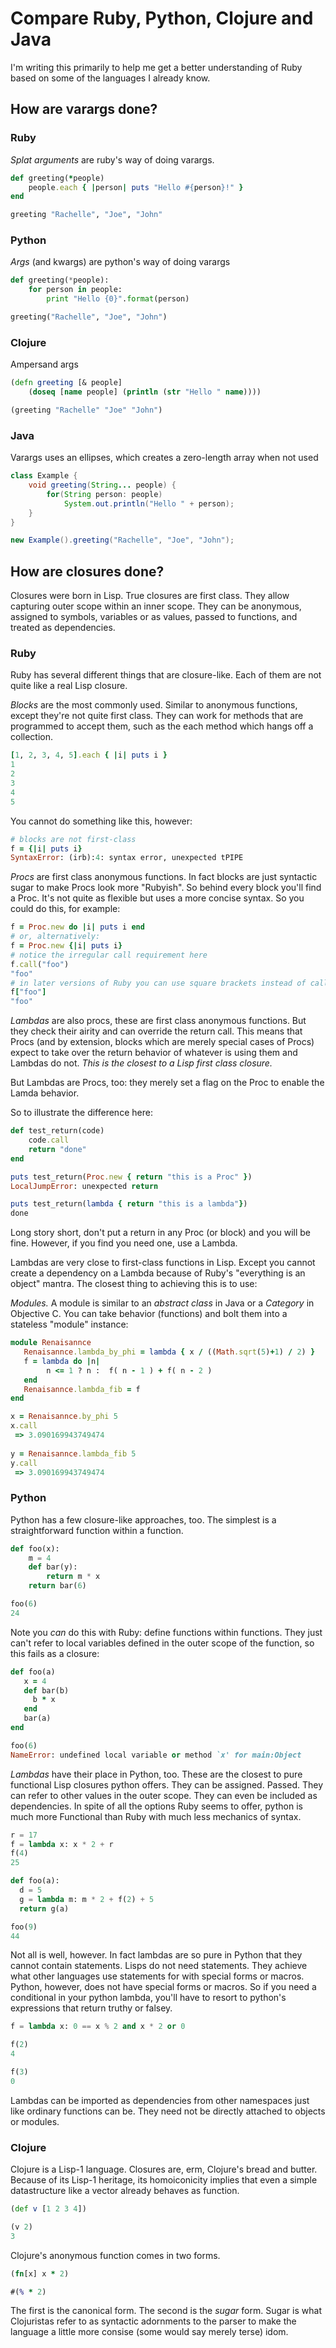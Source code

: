 # Compare Ruby, Python, Clojure and Java

I'm writing this primarily to help me get a better understanding of Ruby based on some of the languages I already know.

## How are varargs done?

### Ruby

*Splat arguments* are ruby's way of doing varargs.

```ruby
def greeting(*people)
    people.each { |person| puts "Hello #{person}!" }
end

greeting "Rachelle", "Joe", "John"
```

### Python

*Args* (and kwargs) are python's way of doing varargs

```python
def greeting(*people):
    for person in people:
        print "Hello {0}".format(person)

greeting("Rachelle", "Joe", "John")
```

### Clojure 

Ampersand args

```clojure
(defn greeting [& people]
    (doseq [name people] (println (str "Hello " name))))

(greeting "Rachelle" "Joe" "John")
```

### Java

Varargs uses an ellipses, which creates a zero-length array when not used 

```java
class Example {
    void greeting(String... people) {
        for(String person: people)
            System.out.println("Hello " + person);
    }
}

new Example().greeting("Rachelle", "Joe", "John");
```

## How are closures done?

Closures were born in Lisp. True closures are first class. They allow capturing outer scope within an inner scope. They can be anonymous, assigned to symbols, variables or as values, passed to functions, and treated as dependencies.

### Ruby

Ruby has several different things that are closure-like. Each of them are not quite like a real Lisp closure.

*Blocks* are the most commonly used. Similar to anonymous functions, except they're not quite first class. They can work for methods that are programmed to accept them, such as the each method which hangs off a collection.

```ruby
[1, 2, 3, 4, 5].each { |i| puts i }
1
2
3
4
5
```

You cannot do something like this, however:

```ruby
# blocks are not first-class
f = {|i| puts i}
SyntaxError: (irb):4: syntax error, unexpected tPIPE
```

*Procs* are first class anonymous functions. In fact blocks are just syntactic sugar to make Procs look more
"Rubyish". So behind every block you'll find a Proc. It's not quite as flexible but uses a more concise syntax. So
you could do this, for example:

```ruby
f = Proc.new do |i| puts i end
# or, alternatively:
f = Proc.new {|i| puts i}
# notice the irregular call requirement here
f.call("foo")
"foo"
# in later versions of Ruby you can use square brackets instead of call:
f["foo"]
"foo"
```

*Lambdas* are also procs, these are first class anonymous functions. But they check their airity and can override the return call. This means that Procs (and by extension, blocks which are merely special cases of Procs) expect to take over the return behavior of whatever is using them and Lambdas do not. _This is the closest to a Lisp first class closure._ 

But Lambdas are Procs, too: they merely set a flag on the Proc to enable the Lamda behavior.

So to illustrate the difference here:

```ruby
def test_return(code)
    code.call
    return "done"
end

puts test_return(Proc.new { return "this is a Proc" })
LocalJumpError: unexpected return

puts test_return(lambda { return "this is a lambda"})
done
```

Long story short, don't put a return in any Proc (or block) and you will be fine. However, if you find you need one, use a Lambda.

Lambdas are very close to first-class functions in Lisp. Except you cannot create a dependency on a Lambda because of Ruby's "everything is an object" mantra. The closest thing to achieving this is to use:

*Modules.* A module is similar to an _abstract class_ in Java or a _Category_ in Objective C. You can take behavior (functions) and bolt them into a stateless "module" instance:

```ruby
module Renaisannce
   Renaisannce.lambda_by_phi = lambda { x / ((Math.sqrt(5)+1) / 2) }
   f = lambda do |n|
        n <= 1 ? n :  f( n - 1 ) + f( n - 2 )
   end
   Renaisannce.lambda_fib = f
end

x = Renaisannce.by_phi 5
x.call
 => 3.090169943749474
 
y = Renaisannce.lambda_fib 5
y.call
 => 3.090169943749474
```


### Python

Python has a few closure-like approaches, too. The simplest is a straightforward function within a function.

```python
def foo(x):
    m = 4
    def bar(y):
        return m * x
    return bar(6)

foo(6)
24
```

Note you _can_ do this with Ruby: define functions within functions. They just can't refer to local variables defined in the outer scope of the function, so this fails as a closure:

```ruby
def foo(a)
   x = 4
   def bar(b)
     b * x 
   end
   bar(a)
end

foo(6)
NameError: undefined local variable or method `x' for main:Object
```


*Lambdas* have their place in Python, too. These are the closest to pure functional Lisp closures python offers. They can be assigned. Passed. They can refer to other values in the outer scope. They can even be included as dependencies. In spite of all the options Ruby seems to offer, python is much more Functional than Ruby with much less mechanics of syntax.

```python
r = 17
f = lambda x: x * 2 + r
f(4)
25

def foo(a):
  d = 5
  g = lambda m: m * 2 + f(2) + 5
  return g(a)

foo(9)
44
```

Not all is well, however. In fact lambdas are so pure in Python that they cannot contain statements. Lisps do not need statements. They achieve what other languages use statements for with special forms or macros. Python, however, does not have special forms or macros. So if you need a conditional in your python lambda, you'll have to resort to python's expressions that return truthy or falsey.

```python
f = lambda x: 0 == x % 2 and x * 2 or 0

f(2)
4

f(3)
0
```

Lambdas can be imported as dependencies from other namespaces just like ordinary functions can be. They need not be directly attached to objects or modules.

### Clojure

Clojure is a Lisp-1 language. Closures are, erm, Clojure's bread and butter. Because of its Lisp-1 heritage, its homoiconicity implies that even a simple datastructure like a vector already behaves as function.

```clojure
(def v [1 2 3 4])

(v 2)
3
```

Clojure's anonymous function comes in two forms.

```clojure
(fn[x] x * 2)

#(% * 2)
```

The first is the canonical form. The second is the _sugar_ form. Sugar is what Clojuristas refer to as syntactic adornments to the parser to make the language a little more consise (some would say merely terse) idom.
